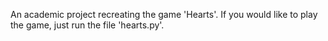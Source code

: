 An academic project recreating the game 'Hearts'. If you would like to play the game, just run the file 'hearts.py'.

